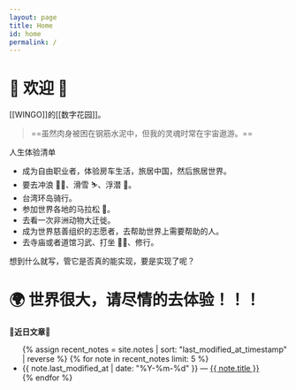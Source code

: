 ```yaml
---
layout: page
title: Home
id: home
permalink: /
---
```


# 🎉 欢迎 🎉

[[WINGO]]的[[数字花园]]。

> ==虽然肉身被困在钢筋水泥中，但我的灵魂时常在宇宙遨游。==

人生体验清单
- 成为自由职业者，体验房车生活，旅居中国，然后旅居世界。
- 要去冲浪 🏄‍♀️、滑雪 ⛷、浮潜 🤿。
- 台湾环岛骑行。
- 参加世界各地的马拉松 🏃。
- 去看一次非洲动物大迁徙。
- 成为世界慈善组织的志愿者，去帮助世界上需要帮助的人。
- 去寺庙或者道馆习武、打坐 🧘‍♂️、修行。

想到什么就写，管它是否真的能实现，要是实现了呢？

# 🌍 世界很大，请尽情的去体验！！！

<strong>🧐近日文章🧐</strong>

<ul>
  {% assign recent_notes = site.notes | sort: "last_modified_at_timestamp" | reverse %}
  {% for note in recent_notes limit: 5 %}
    <li>
      {{ note.last_modified_at | date: "%Y-%m-%d" }} — <a class="internal-link" href="{{ site.baseurl }}{{ note.url }}">{{ note.title }}</a>
    </li>
  {% endfor %}
</ul>

<style>
  .wrapper {
    max-width: 46em;
  }
</style>
